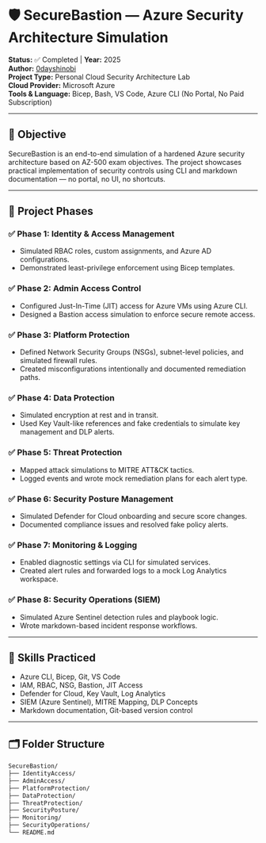 # 🛡️ SecureBastion — Azure Security Architecture Simulation

**Status:** ✅ Completed | **Year:** 2025  
**Author:** [0dayshinobi](https://github.com/KTENXX)  
**Project Type:** Personal Cloud Security Architecture Lab  
**Cloud Provider:** Microsoft Azure  
**Tools & Language:** Bicep, Bash, VS Code, Azure CLI (No Portal, No Paid Subscription)

---

## 🎯 Objective

SecureBastion is an end-to-end simulation of a hardened Azure security architecture based on AZ-500 exam objectives. The project showcases practical implementation of security controls using CLI and markdown documentation — no portal, no UI, no shortcuts.

---

## 📁 Project Phases

### ✅ Phase 1: Identity & Access Management
- Simulated RBAC roles, custom assignments, and Azure AD configurations.
- Demonstrated least-privilege enforcement using Bicep templates.

### ✅ Phase 2: Admin Access Control
- Configured Just-In-Time (JIT) access for Azure VMs using Azure CLI.
- Designed a Bastion access simulation to enforce secure remote access.

### ✅ Phase 3: Platform Protection
- Defined Network Security Groups (NSGs), subnet-level policies, and simulated firewall rules.
- Created misconfigurations intentionally and documented remediation paths.

### ✅ Phase 4: Data Protection
- Simulated encryption at rest and in transit.
- Used Key Vault-like references and fake credentials to simulate key management and DLP alerts.

### ✅ Phase 5: Threat Protection
- Mapped attack simulations to MITRE ATT&CK tactics.
- Logged events and wrote mock remediation plans for each alert type.

### ✅ Phase 6: Security Posture Management
- Simulated Defender for Cloud onboarding and secure score changes.
- Documented compliance issues and resolved fake policy alerts.

### ✅ Phase 7: Monitoring & Logging
- Enabled diagnostic settings via CLI for simulated services.
- Created alert rules and forwarded logs to a mock Log Analytics workspace.

### ✅ Phase 8: Security Operations (SIEM)
- Simulated Azure Sentinel detection rules and playbook logic.
- Wrote markdown-based incident response workflows.

---

## 🧠 Skills Practiced

- Azure CLI, Bicep, Git, VS Code
- IAM, RBAC, NSG, Bastion, JIT Access
- Defender for Cloud, Key Vault, Log Analytics
- SIEM (Azure Sentinel), MITRE Mapping, DLP Concepts
- Markdown documentation, Git-based version control

---

## 🗂️ Folder Structure

```bash
SecureBastion/
├── IdentityAccess/
├── AdminAccess/
├── PlatformProtection/
├── DataProtection/
├── ThreatProtection/
├── SecurityPosture/
├── Monitoring/
├── SecurityOperations/
└── README.md
